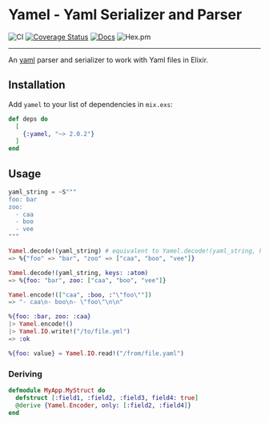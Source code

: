 # Yamel - Yaml Serializer and Parser

![CI](https://github.com/GPrimola/yamel/workflows/Main%20CI/badge.svg)
[![Coverage Status](https://coveralls.io/repos/github/GPrimola/yamel/badge.svg?branch=master)](https://coveralls.io/github/GPrimola/yamel?branch=master)
[![Docs](https://img.shields.io/badge/api-docs-blueviolet.svg?style=flat)](https://hexdocs.pm/yamel)
![Hex.pm](https://img.shields.io/hexpm/v/yamel)
<!-- ![Hex.pm](https://img.shields.io/hexpm/dt/yamel) -->

---

An [yaml](https://en.wikipedia.org/wiki/YAML) parser and serializer to work with Yaml files in Elixir.

## Installation

Add `yamel` to your list of dependencies in `mix.exs`:

```elixir
def deps do
  [
    {:yamel, "~> 2.0.2"}
  ]
end
```


## Usage

```elixir
yaml_string = ~S"""
foo: bar
zoo:
  - caa
  - boo
  - vee
"""

Yamel.decode!(yaml_string) # equivalent to Yamel.decode!(yaml_string, keys: :string)
=> %{"foo" => "bar", "zoo" => ["caa", "boo", "vee"]}

Yamel.decode!(yaml_string, keys: :atom)
=> %{foo: "bar", zoo: ["caa", "boo", "vee"]}

Yamel.encode!(["caa", :boo, :"\"foo\""])
=> "- caa\n- boo\n- \"foo\"\n\n"

%{foo: :bar, zoo: :caa}
|> Yamel.encode!()
|> Yamel.IO.write!("/to/file.yml")
=> :ok

%{foo: value} = Yamel.IO.read!("/from/file.yaml")
```

### Deriving

```elixir
defmodule MyApp.MyStruct do
  defstruct [:field1, :field2, :field3, field4: true]
  @derive {Yamel.Encoder, only: [:field2, :field4]}
end
```
